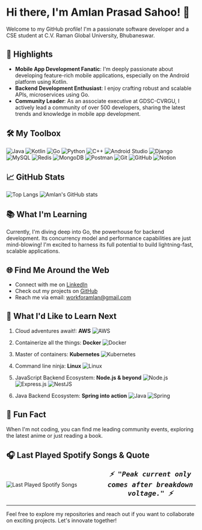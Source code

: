 # Hi there, I'm Amlan Prasad Sahoo! 👋

Welcome to my GitHub profile! I'm a passionate software developer and a CSE student at C.V. Raman Global University, Bhubaneswar.

## 🌟 Highlights

- **Mobile App Development Fanatic**: I'm deeply passionate about developing feature-rich mobile applications, especially on the Android platform using Kotlin.
- **Backend Development Enthusiast**: I enjoy crafting robust and scalable APIs, microservices using Go. 
- **Community Leader**: As an associate executive at GDSC-CVRGU, I actively lead a community of over 500 developers, sharing the latest trends and knowledge in mobile app development.

## 🛠️ My Toolbox

![Java](https://img.shields.io/badge/Java-ED8B00?style=for-the-badge&logo=java&logoColor=white)
![Kotlin](https://img.shields.io/badge/Kotlin-0095D5?style=for-the-badge&logo=kotlin&logoColor=white)
![Go](https://img.shields.io/badge/Go-00ADD8?style=for-the-badge&logo=go&logoColor=white)
![Python](https://img.shields.io/badge/Python-3776AB?style=for-the-badge&logo=python&logoColor=white)
![C++](https://img.shields.io/badge/C++-00599C?style=for-the-badge&logo=cplusplus&logoColor=white)
![Android Studio](https://img.shields.io/badge/Android%20Studio-3DDC84?style=for-the-badge&logo=android-studio&logoColor=white)
![Django](https://img.shields.io/badge/Django-092E20?style=for-the-badge&logo=django&logoColor=white)
![MySQL](https://img.shields.io/badge/MySQL-4479A1?style=for-the-badge&logo=mysql&logoColor=white)
![Redis](https://img.shields.io/badge/Redis-DC382D?style=for-the-badge&logo=redis&logoColor=white)
![MongoDB](https://img.shields.io/badge/MongoDB-47A248?style=for-the-badge&logo=mongodb&logoColor=white)
![Postman](https://img.shields.io/badge/Postman-FF6C37?style=for-the-badge&logo=postman&logoColor=white)
![Git](https://img.shields.io/badge/Git-F05032?style=for-the-badge&logo=git&logoColor=white)
![GitHub](https://img.shields.io/badge/GitHub-181717?style=for-the-badge&logo=github&logoColor=white)
![Notion](https://img.shields.io/badge/Notion-000000?style=for-the-badge&logo=notion&logoColor=white)

## 📈 GitHub Stats

![Top Langs](https://github-readme-stats.vercel.app/api/top-langs/?username=Amlan101&layout=compact&theme=radical)
![Amlan's GitHub stats](https://github-readme-stats.vercel.app/api?username=Amlan101&show_icons=true&theme=radical)

## 📚 What I'm Learning

Currently, I'm diving deep into Go, the powerhouse for backend development. Its concurrency model and performance capabilities are just mind-blowing! I'm excited to harness its full potential to build lightning-fast, scalable applications.

## 🌐 Find Me Around the Web

- Connect with me on [LinkedIn](https://www.linkedin.com/in/amlan-prasad-sahoo/)
- Check out my projects on [GitHub](https://github.com/Amlan101)
- Reach me via email: workforamlan@gmail.com

## 🔮 What I'd Like to Learn Next

1. Cloud adventures await!: **AWS** ![AWS](https://img.shields.io/badge/AWS-232F3E?style=for-the-badge&logo=amazon-aws&logoColor=white)

2. Containerize all the things: **Docker**  ![Docker](https://img.shields.io/badge/Docker-2496ED?style=for-the-badge&logo=docker&logoColor=white)

3. Master of containers: **Kubernetes**  ![Kubernetes](https://img.shields.io/badge/Kubernetes-326CE5?style=for-the-badge&logo=kubernetes&logoColor=white)

4. Command line ninja: **Linux**  ![Linux](https://img.shields.io/badge/Linux-FCC624?style=for-the-badge&logo=linux&logoColor=black)

5. JavaScript Backend Ecosystem: **Node.js & beyond**  ![Node.js](https://img.shields.io/badge/Node.js-339933?style=for-the-badge&logo=node.js&logoColor=white) ![Express.js](https://img.shields.io/badge/Express.js-000000?style=for-the-badge&logo=express&logoColor=white) ![NestJS](https://img.shields.io/badge/NestJS-E0234E?style=for-the-badge&logo=nestjs&logoColor=white)

6.  Java Backend Ecosystem: **Spring into action**  ![Java](https://img.shields.io/badge/Java-ED8B00?style=for-the-badge&logo=java&logoColor=white) ![Spring](https://img.shields.io/badge/Spring-6DB33F?style=for-the-badge&logo=spring&logoColor=white)

## 🌱 Fun Fact

When I'm not coding, you can find me leading community events, exploring the latest anime or just reading a book.

## 🎧 Last Played Spotify Songs & Quote

<div style="display: flex; align-items: center; justify-content: space-between;">
  <img src="https://spotify-recently-played-readme.vercel.app/api?user=zlazf6r2pfnpf01u4hgb64lf3&count=3&width=400" alt="Last Played Spotify Songs" style="flex: 1; margin-right: 20px;" />
  <div style="flex: 1; text-align: center; font-style: italic; font-size: 18px; font-family: 'Roboto Mono', monospace;">
    <strong>⚡ "Peak current only comes after breakdown voltage." ⚡</strong>
  </div>
</div>

---

Feel free to explore my repositories and reach out if you want to collaborate on exciting projects. Let's innovate together!
